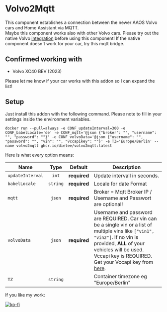 # Volvo2Mqtt

This component establishes a connection between the newer AAOS Volvo cars and Home Assistant via MQTT.<br>
Maybe this component works also with other Volvo cars. Please try out the native Volvo [integration](https://www.home-assistant.io/integrations/volvooncall/) before using this component! If the native component doesn't work for your car, try this mqtt bridge.

## Confirmed working with
-  Volvo XC40 BEV (2023)

Please let me know if your car works with this addon so I can expand the list!

## Setup

Just install this addon with the following command.
Please note to fill in your settings inside the environment variables.

`docker run --pull=always -e CONF_updateInterval=300 -e CONF_babelLocale='de' -e CONF_mqtt='@json {"broker": "", "username": "", "password": ""}' -e CONF_volvoData='@json {"username": "", "password": "", "vin": "", "vccapikey": ""}' -e TZ='Europe/Berlin' --name volvo2mqtt ghcr.io/dielee/volvo2mqtt:latest`

Here is what every option means:

| Name                 |   Type    |   Default    | Description                                                     |
| -------------------- | :-------: | :----------: | --------------------------------------------------------------- |
| `updateInterval`     | `int`     | **required** | Update intervall in seconds.                                     |
| `babelLocale`        | `string`  | **required** | Locale for date Format                                          |
| `mqtt`               | `json`    | **required** | Broker = Mqtt Broker IP / Username and Passwort are optional!   |
| `volvoData`          | `json`    | **required** | Username and password are REQUIRED. Car vin can be a single vin or a list of multiple vins like `["vin1", "vin2"]`. If no vin is provided, <b>ALL</b> of your vehicles will be used. Vccapi key is REQUIRED. Get your Vccapi key from [here](https://developer.volvocars.com/account/).                                   |
| `TZ`                 | `string`  |              | Container timezone eg "Europe/Berlin" |

If you like my work:

[![ko-fi](https://ko-fi.com/img/githubbutton_sm.svg)](https://ko-fi.com/U7U8MFXCF)
